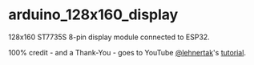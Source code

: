 # arduino_128x160_display
128x160 ST7735S 8-pin display module connected to ESP32.

100% credit - and a Thank-You - goes to YouTube [@lehnertak](https://www.youtube.com/@lehnertak)'s [tutorial](https://www.youtube.com/watch?v=Rw_BSWku54E).
